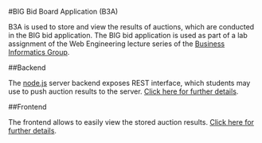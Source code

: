 #BIG Bid Board Application (B3A)

B3A is used to store and view the results of auctions, which are conducted in the BIG bid application. The BIG bid application is used as part of a lab assignment of the Web Engineering lecture series of the [Business Informatics Group](http://www.big.tuwien.ac.at).

##Backend

The [node.js](https://nodejs.org/) server backend exposes REST interface, which students may use to push auction results to the server. [Click here for further details](server).

##Frontend

The frontend allows to easily view the stored auction results. [Click here for further details](client).
